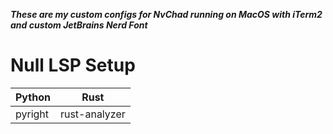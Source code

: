 ***These are my custom configs for NvChad running on MacOS with iTerm2 and custom JetBrains Nerd Font*** 

# Null LSP Setup

| Python   | Rust    |
|--------------- | --------------- |
| pyright   | rust-analyzer   |

